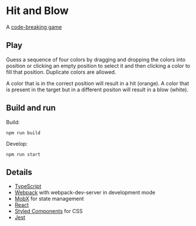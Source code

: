 # Hit and Blow

A [code-breaking game](https://en.wikipedia.org/wiki/Mastermind_(board_game))

## Play

Guess a sequence of four colors by dragging and dropping the colors into position or clicking an empty position to select it and then clicking a color to fill that position. Duplicate colors are allowed.

A color that is in the correct position will result in a hit (orange). A color that is present in the target but in a different positon will result in a blow (white).

## Build and run

Build:
````
npm run build
````

Develop:
````
npm run start
````

## Details

- [TypeScript](https://www.typescriptlang.org)
- [Webpack](https://webpack.js.org/) with webpack-dev-server in development mode
- [MobX](https://mobx.js.org) for state management
- [React](https://reactjs.org/)
- [Styled Components](https://styled-components.com) for CSS
- [Jest](https://jestjs.io/)